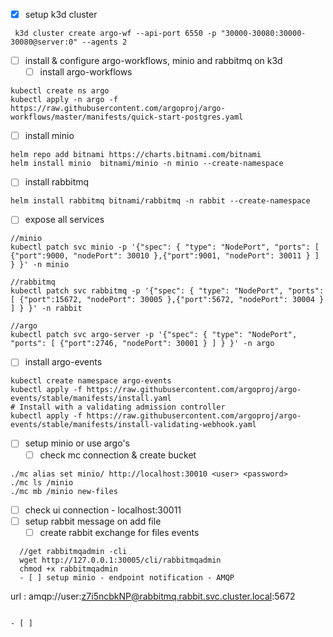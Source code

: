 - [x] setup k3d cluster

```
 k3d cluster create argo-wf --api-port 6550 -p "30000-30080:30000-30080@server:0" --agents 2
```

- [ ] install & configure argo-workflows, minio and rabbitmq on k3d
  - [ ] install argo-workflows

```
kubectl create ns argo
kubectl apply -n argo -f https://raw.githubusercontent.com/argoproj/argo-workflows/master/manifests/quick-start-postgres.yaml
```

- [ ] install minio

```
helm repo add bitnami https://charts.bitnami.com/bitnami
helm install minio  bitnami/minio -n minio --create-namespace
```

- [ ] install rabbitmq

```
helm install rabbitmq bitnami/rabbitmq -n rabbit --create-namespace
```

- [ ] expose all services

```
//minio
kubectl patch svc minio -p '{"spec": { "type": "NodePort", "ports": [ {"port":9000, "nodePort": 30010 },{"port":9001, "nodePort": 30011 } ] } }' -n minio

//rabbitmq
kubectl patch svc rabbitmq -p '{"spec": { "type": "NodePort", "ports": [ {"port":15672, "nodePort": 30005 },{"port":5672, "nodePort": 30004 } ] } }' -n rabbit

//argo
kubectl patch svc argo-server -p '{"spec": { "type": "NodePort", "ports": [ {"port":2746, "nodePort": 30001 } ] } }' -n argo

```

- [ ] install argo-events

```
kubectl create namespace argo-events
kubectl apply -f https://raw.githubusercontent.com/argoproj/argo-events/stable/manifests/install.yaml
# Install with a validating admission controller
kubectl apply -f https://raw.githubusercontent.com/argoproj/argo-events/stable/manifests/install-validating-webhook.yaml
```

- [ ] setup minio or use argo's
  - [ ] check mc connection & create bucket

```
./mc alias set minio/ http://localhost:30010 <user> <password>
./mc ls /minio
./mc mb /minio new-files
```

- [ ] check ui connection - localhost:30011
- [ ] setup rabbit message on add file
  - [ ] create rabbit exchange for files events

```
  //get rabbitmqadmin -cli
  wget http://127.0.0.1:30005/cli/rabbitmqadmin
  chmod +x rabbitmqadmin
  - [ ] setup minio - endpoint notification - AMQP

```

url : amqp://user:z7i5ncbkNP@rabbitmq.rabbit.svc.cluster.local:5672

```

- [ ]
```
